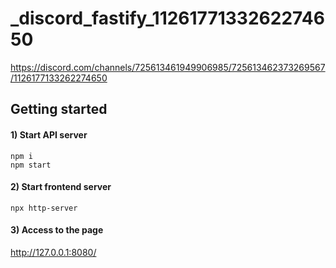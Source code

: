 _discord_fastify_1126177133262274650
===

https://discord.com/channels/725613461949906985/725613462373269567/1126177133262274650

## Getting started

#### 1) Start API server

```
npm i
npm start
```

#### 2) Start frontend server

```
npx http-server
```

#### 3) Access to the page

http://127.0.0.1:8080/
